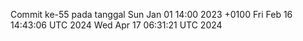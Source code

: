 Commit ke-55 pada tanggal Sun Jan 01 14:00 2023 +0100
Fri Feb 16 14:43:06 UTC 2024
Wed Apr 17 06:31:21 UTC 2024
